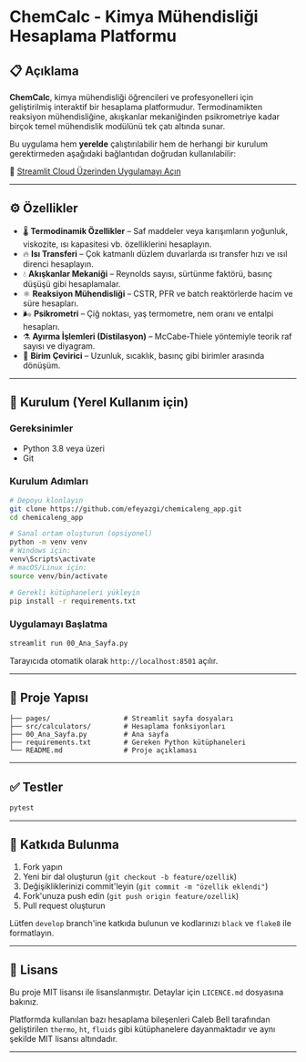 # ChemCalc - Kimya Mühendisliği Hesaplama Platformu

## 📋 Açıklama

**ChemCalc**, kimya mühendisliği öğrencileri ve profesyonelleri için geliştirilmiş interaktif bir hesaplama platformudur. Termodinamikten reaksiyon mühendisliğine, akışkanlar mekaniğinden psikrometriye kadar birçok temel mühendislik modülünü tek çatı altında sunar.

Bu uygulama hem **yerelde** çalıştırılabilir hem de herhangi bir kurulum gerektirmeden aşağıdaki bağlantıdan doğrudan kullanılabilir:

🔗 [Streamlit Cloud Üzerinden Uygulamayı Açın](https://chemcalc.streamlit.app)

---

## ⚙️ Özellikler

* 🌡️ **Termodinamik Özellikler** – Saf maddeler veya karışımların yoğunluk, viskozite, ısı kapasitesi vb. özelliklerini hesaplayın.
* 🔥 **Isı Transferi** – Çok katmanlı düzlem duvarlarda ısı transfer hızı ve ısıl direnci hesaplayın.
* 💧 **Akışkanlar Mekaniği** – Reynolds sayısı, sürtünme faktörü, basınç düşüşü gibi hesaplamalar.
* ⚛️ **Reaksiyon Mühendisliği** – CSTR, PFR ve batch reaktörlerde hacim ve süre hesapları.
* 🌬️ **Psikrometri** – Çiğ noktası, yaş termometre, nem oranı ve entalpi hesapları.
* ⚗️ **Ayırma İşlemleri (Distilasyon)** – McCabe-Thiele yöntemiyle teorik raf sayısı ve diyagram.
* 📏 **Birim Çevirici** – Uzunluk, sıcaklık, basınç gibi birimler arasında dönüşüm.

---

## 🚀 Kurulum (Yerel Kullanım için)

### Gereksinimler

* Python 3.8 veya üzeri
* Git

### Kurulum Adımları

```bash
# Depoyu klonlayın
git clone https://github.com/efeyazgi/chemicaleng_app.git
cd chemicaleng_app

# Sanal ortam oluşturun (opsiyonel)
python -m venv venv
# Windows için:
venv\Scripts\activate
# macOS/Linux için:
source venv/bin/activate

# Gerekli kütüphaneleri yükleyin
pip install -r requirements.txt
```

### Uygulamayı Başlatma

```bash
streamlit run 00_Ana_Sayfa.py
```

Tarayıcıda otomatik olarak `http://localhost:8501` açılır.

---

## 📂 Proje Yapısı

```
├── pages/                  # Streamlit sayfa dosyaları
├── src/calculators/        # Hesaplama fonksiyonları
├── 00_Ana_Sayfa.py         # Ana sayfa
├── requirements.txt        # Gereken Python kütüphaneleri
└── README.md               # Proje açıklaması
```

---

## ✅ Testler

```bash
pytest
```

---

## 🤝 Katkıda Bulunma

1. Fork yapın
2. Yeni bir dal oluşturun (`git checkout -b feature/ozellik`)
3. Değişikliklerinizi commit'leyin (`git commit -m "özellik eklendi"`)
4. Fork'unuza push edin (`git push origin feature/ozellik`)
5. Pull request oluşturun

Lütfen `develop` branch'ine katkıda bulunun ve kodlarınızı `black` ve `flake8` ile formatlayın.

---

## 📄 Lisans

Bu proje MIT lisansı ile lisanslanmıştır. Detaylar için `LICENCE.md` dosyasına bakınız.

Platformda kullanılan bazı hesaplama bileşenleri Caleb Bell tarafından geliştirilen `thermo`, `ht`, `fluids` gibi kütüphanelere dayanmaktadır ve aynı şekilde MIT lisansı altındadır.

---
